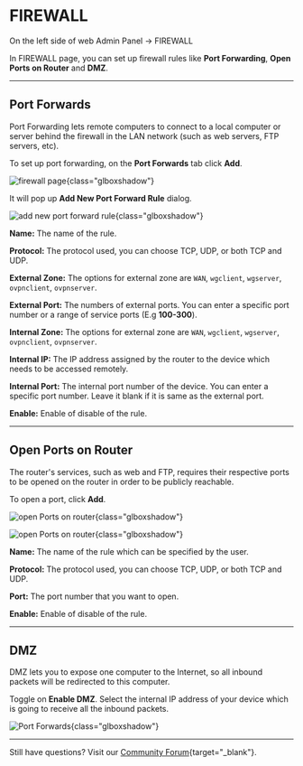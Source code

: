 # FIREWALL

On the left side of web Admin Panel -> FIREWALL

In FIREWALL page, you can set up firewall rules like **Port Forwarding**, **Open Ports on Router** and **DMZ**.

---

## Port Forwards

Port Forwarding lets remote computers to connect to a local computer or server behind the firewall in the LAN network (such as web servers, FTP servers, etc).

To set up port forwarding, on the **Port Forwards** tab click **Add**.

![firewall page](https://static.gl-inet.com/docs/en/4/tutorials/firewall/firewall.png){class="glboxshadow"}

It will pop up **Add New Port Forward Rule** dialog.

![add new port forward rule](https://static.gl-inet.com/docs/en/4/tutorials/firewall/add_new_port_forward_rule.png){class="glboxshadow"}

**Name:** The name of the rule.

**Protocol:** The protocol used, you can choose TCP, UDP, or both TCP and UDP.

**External Zone:** The options for external zone are `WAN`, `wgclient`, `wgserver`, `ovpnclient`, `ovpnserver`.

**External Port:** The numbers of external ports. You can enter a specific port number or a range of service ports (E.g **100-300**).

**Internal Zone:** The options for external zone are `WAN`, `wgclient`, `wgserver`, `ovpnclient`, `ovpnserver`.

**Internal IP:** The IP address assigned by the router to the device which needs to be accessed remotely.

**Internal Port:** The internal port number of the device. You can enter a specific port number. Leave it blank if it is same as the external port.

**Enable:** Enable of disable of the rule.

---

## Open Ports on Router

The router's services, such as web and FTP, requires their respective ports to be opened on the router in order to be publicly reachable.

To open a port, click **Add**.

![open Ports on router](https://static.gl-inet.com/docs/en/4/tutorials/firewall/open_ports_on_router.png){class="glboxshadow"}

![open Ports on router](https://static.gl-inet.com/docs/en/4/tutorials/firewall/add_new_open_port.png){class="glboxshadow"}

**Name:** The name of the rule which can be specified by the user.

**Protocol:** The protocol used, you can choose TCP, UDP, or both TCP and UDP.

**Port:** The port number that you want to open.

**Enable:** Enable of disable of the rule.

---

## DMZ

DMZ lets you to expose one computer to the Internet, so all inbound packets will be redirected to this computer.

Toggle on **Enable DMZ**. Select the internal IP address of your device which is going to receive all the inbound packets.

![Port Forwards](https://static.gl-inet.com/docs/en/4/tutorials/firewall/dmz.png){class="glboxshadow"}

---

Still have questions? Visit our [Community Forum](https://forum.gl-inet.com){target="_blank"}.

